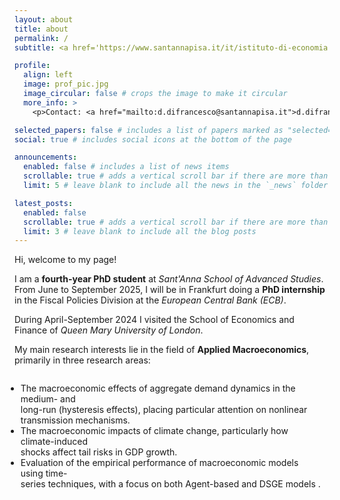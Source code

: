 ```yaml
---
layout: about
title: about
permalink: /
subtitle: <a href='https://www.santannapisa.it/it/istituto-di-economia'>Sant'Anna School of Advanced Studies, Intitute of Economics</a>. 

profile:
  align: left
  image: prof_pic.jpg
  image_circular: false # crops the image to make it circular
  more_info: >
    <p>Contact: <a href="mailto:d.difrancesco@santannapisa.it">d.difrancesco@santannapisa.it</a> </p>

selected_papers: false # includes a list of papers marked as "selected={true}"
social: true # includes social icons at the bottom of the page

announcements:
  enabled: false # includes a list of news items
  scrollable: true # adds a vertical scroll bar if there are more than 3 news items
  limit: 5 # leave blank to include all the news in the `_news` folder

latest_posts:
  enabled: false
  scrollable: true # adds a vertical scroll bar if there are more than 3 new posts items
  limit: 3 # leave blank to include all the blog posts
---
```


Hi, welcome to my page!

I am a <strong>fourth-year PhD student</strong> at <em>Sant'Anna School of Advanced Studies</em>. 
From June to September 2025, I will be in Frankfurt doing a <strong>PhD internship</strong> in the Fiscal Policies Division at the <em>European Central Bank (ECB)</em>.

During April-September 2024 I visited the School of Economics and Finance of <em>Queen Mary University of London</em>.

My main research interests lie in the field of <strong>Applied Macroeconomics</strong>, primarily in three research areas:

<div style="text-align: center;">
  <ul style="display: inline-block; text-align: left; transform: translateX(-1em);">
    <li> The macroeconomic effects of aggregate demand dynamics in the medium- and <br> 
         long-run (hysteresis effects), placing particular attention on nonlinear <br> 
         transmission mechanisms.</li>
    <li> The macroeconomic impacts of climate change, particularly how climate-induced <br>
         shocks affect tail risks in GDP growth.</li>
    <li> Evaluation of the empirical performance of macroeconomic models using time- <br> 
         series techniques, with a focus on both Agent-based and DSGE models .</li>
  </ul>
</div>



